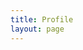 ```yaml
---
title: Profile
layout: page
---
```


<div :class="$style.page">
  <Profile />
</div>

<script setup lang="ts">
import Profile from '../.vitepress/components/Profile.vue'
</script>

<style lang="css" module>
.page {
  padding: 64px 0;
  display: flex;
  flex-direction: column;
  align-items: center;
}
</style>
